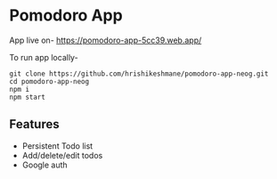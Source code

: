 # Pomodoro App

App live on- https://pomodoro-app-5cc39.web.app/

To run app locally-
```
git clone https://github.com/hrishikeshmane/pomodoro-app-neog.git
cd pomodoro-app-neog
npm i
npm start
```

## Features
- Persistent Todo list
- Add/delete/edit todos
- Google auth
